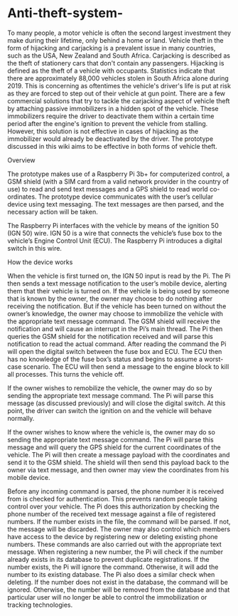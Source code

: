 # Anti-theft-system-

To many people, a motor vehicle is often the second largest investment they make during their lifetime, only behind a home or land. Vehicle theft in the form of hijacking and carjacking is a prevalent issue in many countries, such as the USA, New Zealand and South Africa. Carjacking is described as the theft of stationery cars that don't contain any passengers. Hijacking is defined as the theft of a vehicle with occupants. Statistics indicate that there are approximately 88,000 vehicles stolen in South Africa alone during 2019. This is concerning as oftentimes the vehicle's driver's life is put at risk as they are forced to step out of their vehicle at gun point. There are a few commercial solutions that try to tackle the carjacking aspect of vehicle theft by attaching passive immobilizers in a hidden spot of the vehicle. These immobilizers require the driver to deactivate them within a certain time period after the engine's ignition to prevent the vehicle from stalling. However, this solution is not effective in cases of hijacking as the immobilizer would already be deactivated by the driver. The prototype discussed in this wiki aims to be effective in both forms of vehicle theft.

Overview

The prototype makes use of a Raspberry Pi 3b+ for computerized control, a GSM shield (with a SIM card from a valid network provider in the country of use) to read and send text messages and a GPS shield to read world co-ordinates. The prototype device communicates with the user’s cellular device using text messaging. The text messages are then parsed, and the necessary action will be taken. 

The Raspberry Pi interfaces with the vehicle by means of the ignition 50 (IGN 50) wire. IGN 50 is a wire that connects the vehicle’s fuse box to the vehicle’s Engine Control Unit (ECU). The Raspberry Pi introduces a digital switch in this wire. 

How the device works

When the vehicle is first turned on, the IGN 50 input is read by the Pi. The Pi then sends a text message notification to the user’s mobile device, alerting them that their vehicle is turned on. If the vehicle is being used by someone that is known by the owner, the owner may choose to do nothing after receiving the notification. But if the vehicle has been turned on without the owner’s knowledge, the owner may choose to immobilize the vehicle with the appropriate text message command. The GSM shield will receive the notification and will cause an interrupt in the Pi’s main thread. The Pi then queries the GSM shield for the notification received and will parse this notification to read the actual command. After reading the command the Pi will open the digital switch between the fuse box and ECU. The ECU then has no knowledge of the fuse box’s status and begins to assume a worst-case scenario. The ECU will then send a message to the engine block to kill all processes. This turns the vehicle off. 

If the owner wishes to remobilize the vehicle, the owner may do so by sending the appropriate text message command. The Pi will parse this message (as discussed previously) and will close the digital switch. At this point, the driver can switch the ignition on and the vehicle will behave normally.

If the owner wishes to know where the vehicle is, the owner may do so sending the appropriate text message command. The Pi will parse this message and will query the GPS shield for the current coordinates of the vehicle. The Pi will then create a message payload with the coordinates and send it to the GSM shield. The shield will then send this payload back to the owner via text message, and then owner may view the coordinates from his mobile device. 

Before any incoming command is parsed, the phone number it is received from is checked for authentication. This prevents random people taking control over your vehicle. The Pi does this authorization by checking the phone number of the received text message against a file of registered numbers. If the number exists in the file, the command will be parsed. If not, the message will be discarded. The owner may also control which members have access to the device by registering new or deleting existing phone numbers. These commands are also carried out with the appropriate text message. When registering a new number, the Pi will check if the number already exists in its database to prevent duplicate registrations. If the number exists, the Pi will ignore the command. Otherwise, it will add the number to its existing database. The Pi also does a similar check when deleting. If the number does not exist in the database, the command will be ignored. Otherwise, the number will be removed from the database and that particular user will no longer be able to control the immobilization or tracking technologies. 


